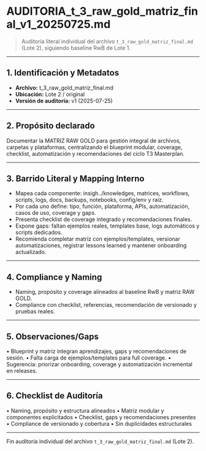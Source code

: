 # AUDITORIA_t_3_raw_gold_matriz_final_v1_20250725.md

> Auditoría literal individual del archivo `t_3_raw_gold_matriz_final.md` (Lote 2), siguiendo baseline RwB de Lote 1.

---

## 1. Identificación y Metadatos
- **Archivo:** t_3_raw_gold_matriz_final.md
- **Ubicación:** Lote 2 / original
- **Versión de auditoría:** v1 (2025-07-25)

---

## 2. Propósito declarado
Documentar la MATRIZ RAW GOLD para gestión integral de archivos, carpetas y plataformas, centralizando el blueprint modular, coverage, checklist, automatización y recomendaciones del ciclo T3 Masterplan.

---

## 3. Barrido Literal y Mapping Interno
- Mapea cada componente: insigh../knowledges, matrices, workflows, scripts, logs, docs, backups, notebooks, config/env y raíz.
- Por cada uno define: tipo, función, plataforma, APIs, automatización, casos de uso, coverage y gaps.
- Presenta checklist de coverage integrado y recomendaciones finales.
- Expone gaps: faltan ejemplos reales, templates base, logs automáticos y scripts dedicados.
- Recomienda completar matriz con ejemplos/templates, versionar automatizaciones, registrar lessons learned y mantener onboarding actualizado.

---

## 4. Compliance y Naming
- Naming, propósito y coverage alineados al baseline RwB y matriz RAW GOLD.
- Compliance con checklist, referencias, recomendación de versionado y pruebas reales.

---

## 5. Observaciones/Gaps
• Blueprint y matriz integran aprendizajes, gaps y recomendaciones de sesión.
• Falta carga de ejemplos/templates para full coverage.
• Sugerencia: priorizar onboarding, coverage y automatización incremental en releases.

---

## 6. Checklist de Auditoría
• Naming, propósito y estructura alineados
• Matriz modular y componentes explicitados
• Checklist, gaps y recomendaciones presentes
• Compliance de versionado y cobertura
• Sin duplicidades estructurales

---

Fin auditoría individual del archivo `t_3_raw_gold_matriz_final.md` (Lote 2).

